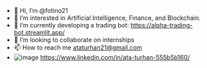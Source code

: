 - 👋 Hi, I’m @fotino21
- 👀 I’m interested in Artificial Intelligence, Finance, and Blockchain.
- 🌱 I’m currently developing a trading bot: https://alpha-trading-bot.streamlit.app/
- 💞️ I’m looking to collaborate on internships
- 📫 How to reach me ataturhan21@gmail.com
- ![image](https://img.shields.io/badge/LinkedIn-0077B5?style=for-the-badge&logo=linkedin&logoColor=white)
https://www.linkedin.com/in/ata-turhan-555b5b160/

<!---
fotino21/fotino21 is a ✨ special ✨ repository because its `README.md` (this file) appears on your GitHub profile.
You can click the Preview link to take a look at your changes.
--->
